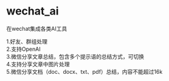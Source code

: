 # wechat_ai
在wechat集成各类AI工具

1.好友、群组处理  
2.支持OpenAI  
3.微信分享文章总结，包含多个提示语的总结方式，可切换  
4.支持分享文章中图片处理  
5.微信分享文档（doc、docx、txt、pdf）总结，内容不能超过16k  

